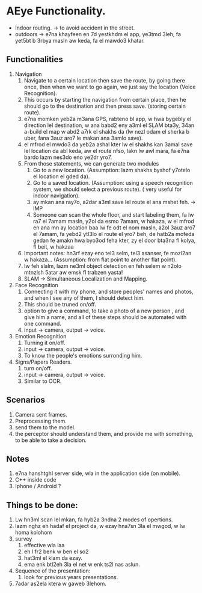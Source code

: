 # AEye Functionality. 
* Indoor routing. -> to avoid accident in the street. 
* outdoors -> e7na khayfeen en 7d yestkhdm el app,  ye3tmd 3leh, fa yet5bt b 3rbya masln aw keda, fa el mawdo3 khatar.
## Functionalities
1. Navigation 
   1. Navigate to a certain location then save the route, by going there once, then when we want to go again, we just say the location (Voice Recognition).
   2. This occurs by starting the navigation from certain place, then he should go to the destination and then press save. (storing certain route). 
   3. e7na momken yeb2a m3ana GPS, rabteno bl app, w hwa bygebly el direction lel destination, w ana babd2 eny a3ml el SLAM bta3y, 34an a-build el map w abd2 a7rk el shakhs da (lw nezl odam el sherka b uber, fana 3auz aro7 le makan ana 3amlo save). 
   4. el mfrod el mwdo3 da yeb2a ashal kter lw el shakhs kan 3amal save lel location da abl keda, aw el route nfso, lakn lw awl mara, fa e7na bardo lazm nes3do eno ye2dr yro7. 
   5. From those statements, we can generate two modules 
      1. Go to a new location. (Assumption: lazm shakhs byshof y7otelo el location el gded da). 
      2. Go to a saved location.  (Assumption: using a speech recognition system, we should select a previous route). ( very useful for indoor navigation).
      3. ay mkan ana ray7o, a2dar a3ml save lel route el ana mshet feh. -> IMP
      4. Someone can scan the whole floor, and start labeling them, fa lw ra7 el 7amam masln, y2ol da esmo 7amam, w hakaza, w el mfrod en ana mn ay location baa lw fe odt el nom masln, a2ol 3auz aro7 el 7amam, fa yebd2 ytl3lo el route el yro7 beh, de hatb2a mofeda gedan fe amakn hwa byo3od feha kter, zy el door bta3na fl kolya, fl beit, w hakzaa
   6. Important notes: hn3rf ezay eno tel3 selm, tel3 asanser, fe mozl2an w hakaza... (Assumption: from flat point to another flat point). 
   7. lw feh slalm, lazm ne3ml object detection en feh selem w n2olo mtnzlsh 5atar aw emsk fl trabzen yasta!
   8. SLAM -> Simultaneous Localization and Mapping.
2. Face Recognition
   1. Connecting it with my phone, and store peoples' names and photos, and when I see any of them, I should detect him.
   2. This should be truned on/off.  
   3. option to give a command, to take a photo of a new person , and give him a name, and all of these steps should be automated with one command.
   4. input -> camera, output -> voice.
3. Emotion Recognition
   1. Turning it on/off.
   2. input -> camera, output -> voice.
   3. To know the people's emotions surronding him. 
4. Signs/Papers Readers.
   1.  turn on/off.
   2.  input -> camera, output -> voice.
   3.  Similar to OCR. 

## Scenarios
1. Camera sent frames.
2. Preprocessing them.
3. send them to the model.
4. the perceptor should understand them, and provide me with something, to be able to take a decision. 



## Notes
1. e7na hanshtghl server side, wla in the application side (on mobile). 
2. C++ inside code
3. Iphone / Android ? 

## Things to be done: 
1. Lw hn3ml scan lel mkan, fa hyb2a 3ndna 2 modes of opertions. 
2. lazm nghz eh hadaf el project da, w ezay hna7sn 3la el mwgod, w lw homa kolohom 
3. survey 
   1. effective wla laa
   2. eh l fr2 benk w ben el so2
   3. hat3ml el klam da ezay.  
   4. ema enk btl2eh 3la el net w enk ts2l nas aslun. 
4. Sequence of the presentation: 
   1. look for previous years presentations.
5. 7adar as2ela ktera w gaweb 3lehom.  